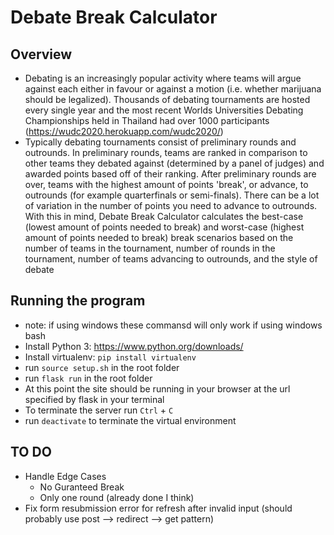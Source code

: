 # Debate Break Calculator

## Overview
- Debating is an increasingly popular activity where teams will argue against each either in favour or against a motion (i.e. whether marijuana should be legalized). Thousands of debating tournaments are hosted every single year and the most recent Worlds Universities Debating Championships held in Thailand had over 1000 participants (https://wudc2020.herokuapp.com/wudc2020/)
- Typically debating tournaments consist of preliminary rounds and outrounds. In preliminary rounds, teams are ranked in comparison to other teams they debated against (determined by a panel of judges) and awarded points based off of their ranking. After preliminary rounds are over, teams with the highest amount of points 'break', or advance, to outrounds (for example quarterfinals or semi-finals). There can be a lot of variation in the number of points you need to advance to outrounds. With this in mind, Debate Break Calculator calculates the best-case (lowest amount of points needed to break) and worst-case (highest amount of points needed to break) break scenarios based on the number of teams in the tournament, number of rounds in the tournament, number of teams advancing to outrounds, and the style of debate

## Running the program
- note: if using windows these commansd will only work if using windows bash
- Install Python 3: https://www.python.org/downloads/
- Install virtualenv: `pip install virtualenv`
- run `source setup.sh` in the root folder
- run `flask run` in the root folder
- At this point the site should be running in your browser at the url specified by flask in your terminal
- To terminate the server run `Ctrl` + `C`
- run `deactivate` to terminate the virtual environment

## TO DO
- Handle Edge Cases
    - No Guranteed Break
    - Only one round (already done I think)
- Fix form resubmission error for refresh after invalid input (should probably use post --> redirect --> get pattern)
